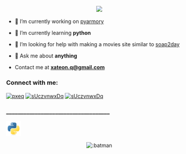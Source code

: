 <!-- <p align=center><img width=90% src="banner.gif"></img></p> -->
<p align=center>
  <a href="https://discord.com/users/1009282496246054962"><img src="https://lanyard-profile-readme.vercel.app/api/1009282496246054962?theme=dark&bg=4f1883=false&hideDiscrim=true&borderRadius=30px&idleMessage=Watching%20the%20stars...%20"<embed idleMessage=:yourmessage> <embed idleMessage=:yourmessage> <width=45%></a>
</p>

- 🔭 I’m currently working on [pyarmory](https://pyarmory.com)

- 🌱 I’m currently learning **python**

- 🤝 I’m looking for help with making a movies site similar to [soap2day](https://soap2day.to)

- 💬 Ask me about **anything**

- Contact me at **xateon.q@gmail.com**

<h3 align="left">Connect with me:</h3>
<p align="left">
<a href="https://instagram.com/pxeq" target="blank"><img align="center" src="https://raw.githubusercontent.com/rahuldkjain/github-profile-readme-generator/master/src/images/icons/Social/instagram.svg" alt="pxeq" height="30" width="40" /></a>
<a href="https://discord.gg/sUczvnwxDq" target="blank"><img align="center" src="https://raw.githubusercontent.com/rahuldkjain/github-profile-readme-generator/master/src/images/icons/Social/discord.svg" alt="sUczvnwxDq" height="30" width="40" /></a>
<a href="https://t.me/kekzu" target="blank"><img align="center" src="https://upload.wikimedia.org/wikipedia/commons/thumb/8/83/Telegram_2019_Logo.svg/182px-Telegram_2019_Logo.svg.png" alt="sUczvnwxDq" height="30" width="40" /></a>
</p>

<h3 align="left">____________________________________</h3>
<p align="left"> <a href="https://www.python.org" target="_blank" rel="noreferrer"> <img src="https://raw.githubusercontent.com/devicons/devicon/master/icons/python/python-original.svg" alt="python" width="40" height="40"/> </a> </p>



<p align="center"><img src="https://media3.giphy.com/media/WrCEs6hKW2oS7Gb0ch/giphy.gif")
" alt=":batman" height="200" width="250" /></p>

